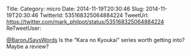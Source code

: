 Title: 
Category: micro
Date: 2014-11-19T20:30:46
Slug: 2014-11-19T20:30:46
TwitterId: 535168325064884224
TweetUrl: https://twitter.com/mark_philpot/status/535168325064884224
ReTweetUser: 

[@BaronJSaysWords](https://twitter.com/BaronJSaysWords) Is the “Kara no Kyoukai” series worth getting into?  Maybe a review?